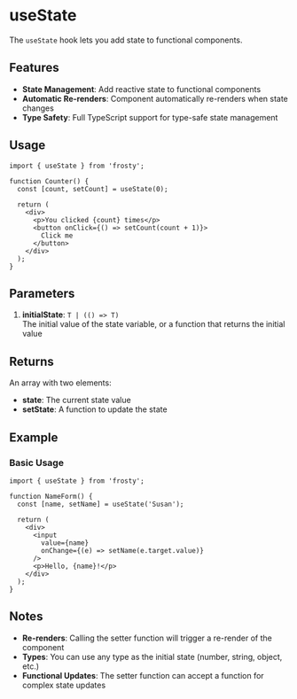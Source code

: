 # useState

The `useState` hook lets you add state to functional components.

## Features

- **State Management**: Add reactive state to functional components
- **Automatic Re-renders**: Component automatically re-renders when state changes
- **Type Safety**: Full TypeScript support for type-safe state management

## Usage

```tsx
import { useState } from 'frosty';

function Counter() {
  const [count, setCount] = useState(0);

  return (
    <div>
      <p>You clicked {count} times</p>
      <button onClick={() => setCount(count + 1)}>
        Click me
      </button>
    </div>
  );
}
```

## Parameters

1. **initialState**: `T | (() => T)`  
   The initial value of the state variable, or a function that returns the initial value

## Returns

An array with two elements:

- **state**: The current state value
- **setState**: A function to update the state

## Example

### Basic Usage

```tsx
import { useState } from 'frosty';

function NameForm() {
  const [name, setName] = useState('Susan');

  return (
    <div>
      <input 
        value={name} 
        onChange={(e) => setName(e.target.value)} 
      />
      <p>Hello, {name}!</p>
    </div>
  );
}
```

## Notes

- **Re-renders**: Calling the setter function will trigger a re-render of the component
- **Types**: You can use any type as the initial state (number, string, object, etc.)
- **Functional Updates**: The setter function can accept a function for complex state updates
